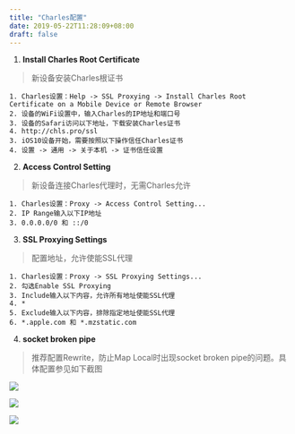 ```yaml
---
title: "Charles配置"
date: 2019-05-22T11:28:09+08:00
draft: false
---
```


1. **Install Charles Root Certificate**

> 新设备安装Charles根证书

```
1. Charles设置：Help -> SSL Proxying -> Install Charles Root Certificate on a Mobile Device or Remote Browser
2. 设备的WiFi设置中，输入Charles的IP地址和端口号
3. 设备的Safari访问以下地址，下载安装Charles证书
4. http://chls.pro/ssl
3. iOS10设备开始，需要按照以下操作信任Charles证书
4. 设置 -> 通用 -> 关于本机 -> 证书信任设置
```

2. **Access Control Setting**

> 新设备连接Charles代理时，无需Charles允许

```
1. Charles设置：Proxy -> Access Control Setting...
2. IP Range输入以下IP地址
3. 0.0.0.0/0 和 ::/0
```

3. **SSL Proxying Settings**

> 配置地址，允许使能SSL代理

```
1. Charles设置：Proxy -> SSL Proxying Settings...
2. 勾选Enable SSL Proxying
3. Include输入以下内容，允许所有地址使能SSL代理
4. *
5. Exclude输入以下内容，排除指定地址使能SSL代理
6. *.apple.com 和 *.mzstatic.com
```

4. **socket broken pipe**

> 推荐配置Rewrite，防止Map Local时出现socket broken pipe的问题。具体配置参见如下截图

![](https://github.com/shanbozhu/shanbozhu.github.io.resource/blob/master/image/2021_7_8/2021_7_8_0.png?raw=true)

![](https://github.com/shanbozhu/shanbozhu.github.io.resource/blob/master/image/2021_7_8/2021_7_8_1.png?raw=true)

![](https://github.com/shanbozhu/shanbozhu.github.io.resource/blob/master/image/2021_7_8/2021_7_8_2.png?raw=true)
